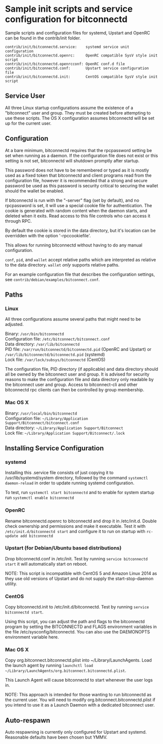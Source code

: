 Sample init scripts and service configuration for bitconnectd
==========================================================

Sample scripts and configuration files for systemd, Upstart and OpenRC
can be found in the contrib/init folder.

    contrib/init/bitconnectd.service:    systemd service unit configuration
    contrib/init/bitconnectd.openrc:     OpenRC compatible SysV style init script
    contrib/init/bitconnectd.openrcconf: OpenRC conf.d file
    contrib/init/bitconnectd.conf:       Upstart service configuration file
    contrib/init/bitconnectd.init:       CentOS compatible SysV style init script

Service User
---------------------------------

All three Linux startup configurations assume the existence of a "bitconnect" user
and group.  They must be created before attempting to use these scripts.
The OS X configuration assumes bitconnectd will be set up for the current user.

Configuration
---------------------------------

At a bare minimum, bitconnectd requires that the rpcpassword setting be set
when running as a daemon.  If the configuration file does not exist or this
setting is not set, bitconnectd will shutdown promptly after startup.

This password does not have to be remembered or typed as it is mostly used
as a fixed token that bitconnectd and client programs read from the configuration
file, however it is recommended that a strong and secure password be used
as this password is security critical to securing the wallet should the
wallet be enabled.

If bitconnectd is run with the "-server" flag (set by default), and no rpcpassword is set,
it will use a special cookie file for authentication. The cookie is generated with random
content when the daemon starts, and deleted when it exits. Read access to this file
controls who can access it through RPC.

By default the cookie is stored in the data directory, but it's location can be overridden
with the option '-rpccookiefile'.

This allows for running bitconnectd without having to do any manual configuration.

`conf`, `pid`, and `wallet` accept relative paths which are interpreted as
relative to the data directory. `wallet` *only* supports relative paths.

For an example configuration file that describes the configuration settings,
see `contrib/debian/examples/bitconnect.conf`.

Paths
---------------------------------

### Linux

All three configurations assume several paths that might need to be adjusted.

Binary:              `/usr/bin/bitconnectd`  
Configuration file:  `/etc/bitconnect/bitconnect.conf`  
Data directory:      `/var/lib/bitconnectd`  
PID file:            `/var/run/bitconnectd/bitconnectd.pid` (OpenRC and Upstart) or `/var/lib/bitconnectd/bitconnectd.pid` (systemd)  
Lock file:           `/var/lock/subsys/bitconnectd` (CentOS)  

The configuration file, PID directory (if applicable) and data directory
should all be owned by the bitconnect user and group.  It is advised for security
reasons to make the configuration file and data directory only readable by the
bitconnect user and group.  Access to bitconnect-cli and other bitconnectd rpc clients
can then be controlled by group membership.

### Mac OS X

Binary:              `/usr/local/bin/bitconnectd`  
Configuration file:  `~/Library/Application Support/Bitconnect/bitconnect.conf`  
Data directory:      `~/Library/Application Support/Bitconnect`  
Lock file:           `~/Library/Application Support/Bitconnect/.lock`  

Installing Service Configuration
-----------------------------------

### systemd

Installing this .service file consists of just copying it to
/usr/lib/systemd/system directory, followed by the command
`systemctl daemon-reload` in order to update running systemd configuration.

To test, run `systemctl start bitconnectd` and to enable for system startup run
`systemctl enable bitconnectd`

### OpenRC

Rename bitconnectd.openrc to bitconnectd and drop it in /etc/init.d.  Double
check ownership and permissions and make it executable.  Test it with
`/etc/init.d/bitconnectd start` and configure it to run on startup with
`rc-update add bitconnectd`

### Upstart (for Debian/Ubuntu based distributions)

Drop bitconnectd.conf in /etc/init.  Test by running `service bitconnectd start`
it will automatically start on reboot.

NOTE: This script is incompatible with CentOS 5 and Amazon Linux 2014 as they
use old versions of Upstart and do not supply the start-stop-daemon utility.

### CentOS

Copy bitconnectd.init to /etc/init.d/bitconnectd. Test by running `service bitconnectd start`.

Using this script, you can adjust the path and flags to the bitconnectd program by
setting the BITCONNECTD and FLAGS environment variables in the file
/etc/sysconfig/bitconnectd. You can also use the DAEMONOPTS environment variable here.

### Mac OS X

Copy org.bitconnect.bitconnectd.plist into ~/Library/LaunchAgents. Load the launch agent by
running `launchctl load ~/Library/LaunchAgents/org.bitconnect.bitconnectd.plist`.

This Launch Agent will cause bitconnectd to start whenever the user logs in.

NOTE: This approach is intended for those wanting to run bitconnectd as the current user.
You will need to modify org.bitconnect.bitconnectd.plist if you intend to use it as a
Launch Daemon with a dedicated bitconnect user.

Auto-respawn
-----------------------------------

Auto respawning is currently only configured for Upstart and systemd.
Reasonable defaults have been chosen but YMMV.
